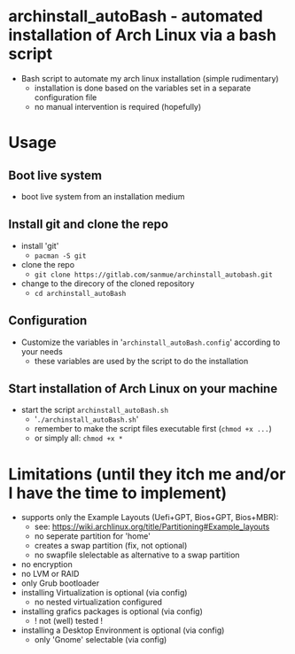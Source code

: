 # archinstall_autoBash - automated installation of Arch Linux via a bash script
- Bash script to automate my arch linux installation (simple rudimentary)
  - installation is done based on the variables set in a separate configuration file
  - no manual intervention is required (hopefully)

# Usage
## Boot live system
- boot live system from an installation medium
## Install git and clone the repo
- install 'git'
  - `pacman -S git`
- clone the repo
  - `git clone https://gitlab.com/sanmue/archinstall_autobash.git`
- change to the direcory of the cloned repository
  - `cd archinstall_autoBash`

## Configuration
- Customize the variables in '`archinstall_autoBash.config`' according to your needs
  - these variables are used by the script to do the installation

## Start installation of Arch Linux on your machine
- start the script `archinstall_autoBash.sh`
  - '`./archinstall_autoBash.sh`'
  - remember to make the script files executable first (`chmod +x ...`)
  - or simply all: `chmod +x *`

# Limitations (until they itch me and/or I have the time to implement)
- supports only the Example Layouts (Uefi+GPT, Bios+GPT, Bios+MBR):
  - see: https://wiki.archlinux.org/title/Partitioning#Example_layouts
  - no seperate partition for 'home'
  - creates a swap partition (fix, not optional)
  - no swapfile slelectable as alternative to a swap partition 
- no encryption
- no LVM or RAID
- only Grub bootloader
- installing Virtualization is optional (via config)
  - no nested virtualization configured
- installing grafics packages is optional (via config)
  - ! not (well) tested !
- installing a Desktop Environment is optional (via config)
  - only 'Gnome' selectable (via config)

